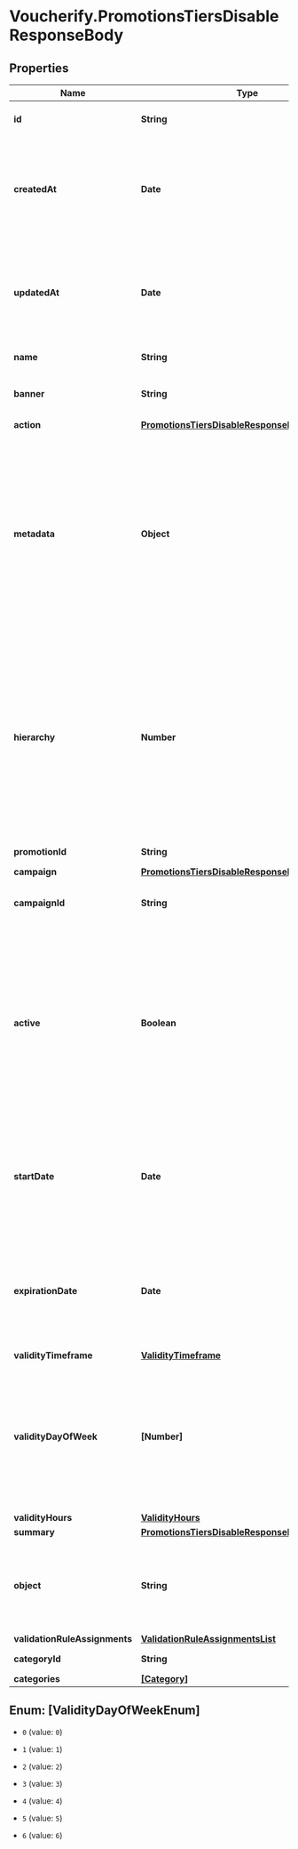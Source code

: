 # Voucherify.PromotionsTiersDisableResponseBody

## Properties

Name | Type | Description | Notes
------------ | ------------- | ------------- | -------------
**id** | **String** | Unique promotion tier ID. | [optional] 
**createdAt** | **Date** | Timestamp representing the date and time when the promotion tier was created. The value is shown in the ISO 8601 format. | [optional] 
**updatedAt** | **Date** | Timestamp representing the date and time when the promotion tier was updated. The value is shown in the ISO 8601 format. | [optional] 
**name** | **String** | Name of the promotion tier. | [optional] 
**banner** | **String** | Text to be displayed to your customers on your website. | [optional] 
**action** | [**PromotionsTiersDisableResponseBodyAction**](PromotionsTiersDisableResponseBodyAction.md) |  | [optional] 
**metadata** | **Object** | The metadata object stores all custom attributes assigned to the promotion tier. A set of key/value pairs that you can attach to a promotion tier object. It can be useful for storing additional information about the promotion tier in a structured format. | [optional] 
**hierarchy** | **Number** | The promotions hierarchy defines the order in which the discounts from different tiers will be applied to a customer&#39;s order. If a customer qualifies for discounts from more than one tier, discounts will be applied in the order defined in the hierarchy. | [optional] 
**promotionId** | **String** | Promotion unique ID. | [optional] 
**campaign** | [**PromotionsTiersDisableResponseBodyCampaign**](PromotionsTiersDisableResponseBodyCampaign.md) |  | [optional] 
**campaignId** | **String** | Promotion tier&#39;s parent campaign&#39;s unique ID. | [optional] 
**active** | **Boolean** | A flag to toggle the promotion tier on or off. You can disable a promotion tier even though it&#39;s within the active period defined by the &#x60;start_date&#x60; and &#x60;expiration_date&#x60;.    - &#x60;true&#x60; indicates an *active* promotion tier - &#x60;false&#x60; indicates an *inactive* promotion tier | [optional] 
**startDate** | **Date** | Activation timestamp defines when the promotion tier starts to be active in ISO 8601 format. Promotion tier is *inactive before* this date.  | [optional] 
**expirationDate** | **Date** | Activation timestamp defines when the promotion tier expires in ISO 8601 format. Promotion tier is *inactive after* this date.  | [optional] 
**validityTimeframe** | [**ValidityTimeframe**](ValidityTimeframe.md) |  | [optional] 
**validityDayOfWeek** | **[Number]** | Integer array corresponding to the particular days of the week in which the voucher is valid.  - &#x60;0&#x60; Sunday - &#x60;1&#x60; Monday - &#x60;2&#x60; Tuesday - &#x60;3&#x60; Wednesday - &#x60;4&#x60; Thursday - &#x60;5&#x60; Friday - &#x60;6&#x60; Saturday | [optional] 
**validityHours** | [**ValidityHours**](ValidityHours.md) |  | [optional] 
**summary** | [**PromotionsTiersDisableResponseBodySummary**](PromotionsTiersDisableResponseBodySummary.md) |  | [optional] 
**object** | **String** | The type of the object represented by JSON. This object stores information about the promotion tier. | [optional] [default to &#39;promotion_tier&#39;]
**validationRuleAssignments** | [**ValidationRuleAssignmentsList**](ValidationRuleAssignmentsList.md) |  | [optional] 
**categoryId** | **String** | Promotion tier category ID. | [optional] 
**categories** | [**[Category]**](Category.md) |  | [optional] 



## Enum: [ValidityDayOfWeekEnum]


* `0` (value: `0`)

* `1` (value: `1`)

* `2` (value: `2`)

* `3` (value: `3`)

* `4` (value: `4`)

* `5` (value: `5`)

* `6` (value: `6`)




